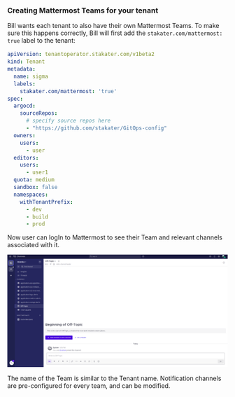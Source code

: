 ### Creating Mattermost Teams for your tenant

Bill wants each tenant to also have their own Mattermost Teams. To make sure this happens correctly, Bill will first add the `stakater.com/mattermost: true` label to the tenant:

```yaml
apiVersion: tenantoperator.stakater.com/v1beta2
kind: Tenant
metadata:
  name: sigma
  labels:
    stakater.com/mattermost: 'true'
spec:
  argocd:
    sourceRepos:
      # specify source repos here
      - "https://github.com/stakater/GitOps-config"
  owners:
    users:
      - user
  editors:
    users:
      - user1
  quota: medium
  sandbox: false
  namespaces:
    withTenantPrefix:
      - dev
      - build
      - prod
```

Now user can logIn to Mattermost to see their Team and relevant channels associated with it.

![image](./../images/mattermost-tenant-team.png)

The name of the Team is similar to the Tenant name. Notification channels are pre-configured for every team, and can be modified.
